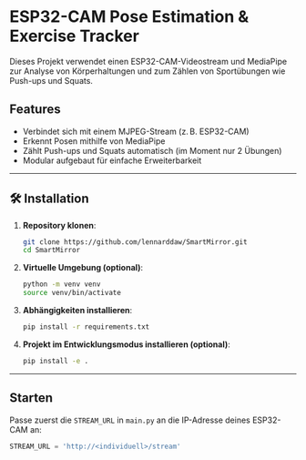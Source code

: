 # ESP32-CAM Pose Estimation & Exercise Tracker

Dieses Projekt verwendet einen ESP32-CAM-Videostream und MediaPipe zur Analyse von Körperhaltungen und zum Zählen von Sportübungen wie Push-ups und Squats.

## Features
- Verbindet sich mit einem MJPEG-Stream (z. B. ESP32-CAM)
- Erkennt Posen mithilfe von MediaPipe
- Zählt Push-ups und Squats automatisch (im Moment nur 2 Übungen)
- Modular aufgebaut für einfache Erweiterbarkeit

---

## 🛠 Installation

1. **Repository klonen**:
    ```bash
    git clone https://github.com/lennarddaw/SmartMirror.git
    cd SmartMirror
    ```

2. **Virtuelle Umgebung (optional)**:
    ```bash
    python -m venv venv
    source venv/bin/activate
    ```

3. **Abhängigkeiten installieren**:
    ```bash
    pip install -r requirements.txt
    ```

4. **Projekt im Entwicklungsmodus installieren (optional)**:
    ```bash
    pip install -e .
    ```

---

## Starten

Passe zuerst die `STREAM_URL` in `main.py` an die IP-Adresse deines ESP32-CAM an:

```python
STREAM_URL = 'http://<individuell>/stream'
